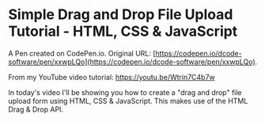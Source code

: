 # Simple Drag and Drop File Upload Tutorial - HTML, CSS & JavaScript

A Pen created on CodePen.io. Original URL: [https://codepen.io/dcode-software/pen/xxwpLQo](https://codepen.io/dcode-software/pen/xxwpLQo).

From my YouTube video tutorial:
https://youtu.be/Wtrin7C4b7w

In today's video I'll be showing you how to create a "drag and drop" file upload form using HTML, CSS & JavaScript. This makes use of the HTML Drag & Drop API.
